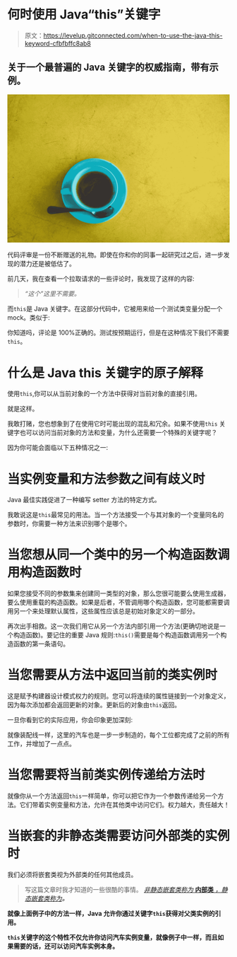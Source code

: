 # 何时使用 Java“this”关键字

> 原文：<https://levelup.gitconnected.com/when-to-use-the-java-this-keyword-cfbfbffc8ab8>

## 关于一个最普遍的 Java 关键字的权威指南，带有示例。

![](img/bb0e2660ec9293f19d7afd18a6487b2e.png)

代码评审是一份不断赠送的礼物。即使在你和你的同事一起研究过之后，进一步发现的潜力还是被低估了。

前几天，我在查看一个拉取请求的一些评论时，我发现了这样的内容:

> *“这个”这里不需要。*

而`this`是 Java 关键字。在这部分代码中，它被用来给一个测试类变量分配一个 mock。类似于:

你知道吗，评论是 100%正确的。测试按预期运行，但是在这种情况下我们不需要`this`。

# 什么是 Java this 关键字的原子解释

使用`this`,你可以从当前对象的一个方法中获得对当前对象的直接引用。

就是这样。

我敢打赌，您也想象到了在使用它时可能出现的混乱和冗余。如果不使用`this` 关键字也可以访问当前对象的方法和变量，为什么还需要一个特殊的关键字呢？

因为你可能会面临以下五种情况之一:

# 当实例变量和方法参数之间有歧义时

Java 最佳实践促进了一种编写 setter 方法的特定方式。

我敢说这是`this`最常见的用法。当一个方法接受一个与其对象的一个变量同名的参数时，你需要一种方法来识别哪个是哪个。

# 当您想从同一个类中的另一个构造函数调用构造函数时

如果您接受不同的参数集来创建同一类型的对象，那么您很可能要么使用生成器，要么使用重载的构造函数。如果是后者，不管调用哪个构造函数，您可能都需要调用另一个来处理默认属性，这些属性应该总是初始对象定义的一部分。

再次出手相救。这一次我们用它从另一个方法内部引用一个方法(更确切地说是一个构造函数)。要记住的重要 Java 规则:`this()`需要是每个构造函数调用另一个构造函数的第一条语句。

# 当您需要从方法中返回当前的类实例时

这是赋予构建器设计模式权力的规则。您可以将连续的属性链接到一个对象定义，因为每次添加都会返回更新的对象。更新后的对象由`this`返回。

一旦你看到它的实际应用，你会印象更加深刻:

就像装配线一样，这里的汽车也是一步一步制造的，每个工位都完成了之前的所有工作，并增加了一点点。

# 当您需要将当前类实例传递给方法时

就像你从一个方法返回`this`一样简单，你可以把它作为一个参数传递给另一个方法。它们带着实例变量和方法，允许在其他类中访问它们。权力越大，责任越大！

# 当嵌套的非静态类需要访问外部类的实例时

我们必须将嵌套类视为外部类的任何其他成员。

> 写这篇文章时我才知道的一些很酷的事情。 [*非静态嵌套类称为* **内部类** *，静态嵌套类称为*](https://docs.oracle.com/javase/tutorial/java/javaOO/nested.html)***。***

**就像上面例子中的方法一样，Java 允许你通过关键字`this`获得对父类实例的引用。**

**`this`关键字的这个特性不仅允许你访问汽车实例变量，就像例子中一样，而且如果需要的话，还可以访问汽车实例本身。**